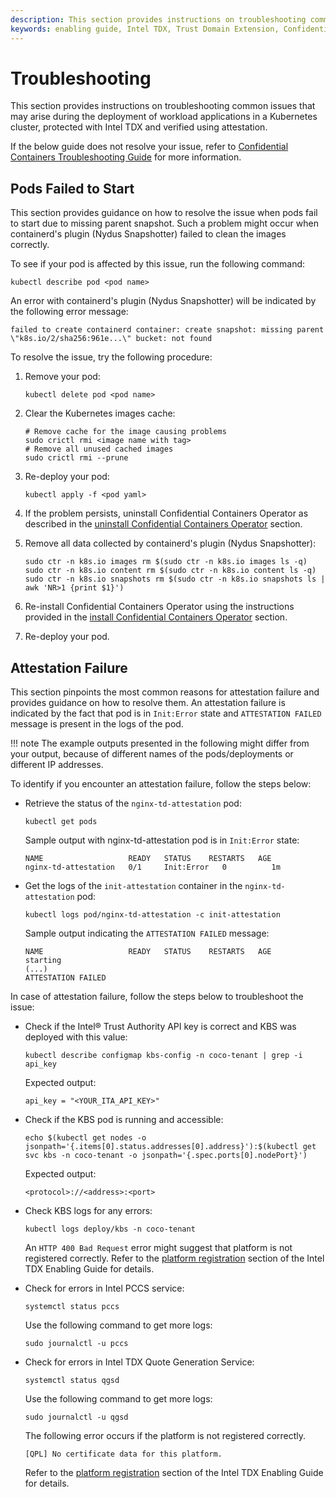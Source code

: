 ```yaml
---
description: This section provides instructions on troubleshooting common issues that may arise during the deployment of Intel TDX-protected, attested applications in a Kubernetes cluster.
keywords: enabling guide, Intel TDX, Trust Domain Extension, Confidential Computing, Confidential Containers, troubleshooting
---
```

<!---
Copyright (C) 2024 Intel Corporation
SPDX-License-Identifier: CC-BY-4.0
-->

# Troubleshooting

This section provides instructions on troubleshooting common issues that may arise during the deployment of workload applications in a Kubernetes cluster, protected with Intel TDX and verified using attestation.

If the below guide does not resolve your issue, refer to [Confidential Containers Troubleshooting Guide](https://confidentialcontainers.org/docs/troubleshooting/) for more information.


## Pods Failed to Start

This section provides guidance on how to resolve the issue when pods fail to start due to missing parent snapshot.
Such a problem might occur when containerd's plugin (Nydus Snapshotter) failed to clean the images correctly.

To see if your pod is affected by this issue, run the following command:

``` { .bash }
kubectl describe pod <pod name>
```

An error with containerd's plugin (Nydus Snapshotter) will be indicated by the following error message:

``` { .text }
failed to create containerd container: create snapshot: missing parent \"k8s.io/2/sha256:961e...\" bucket: not found
```

To resolve the issue, try the following procedure:

1. Remove your pod:

    ``` { .bash }
    kubectl delete pod <pod name>
    ```

2. Clear the Kubernetes images cache:

    ``` { .bash }
    # Remove cache for the image causing problems
    sudo crictl rmi <image name with tag>
    # Remove all unused cached images
    sudo crictl rmi --prune
    ```

3. Re-deploy your pod:

    ``` { .bash }
    kubectl apply -f <pod yaml>
    ```

4. If the problem persists, uninstall Confidential Containers Operator as described in the [uninstall Confidential Containers Operator](../02/infrastructure_setup.md#uninstall-confidential-containers-operator) section.
5. Remove all data collected by containerd's plugin (Nydus Snapshotter):

    ``` { .bash }
    sudo ctr -n k8s.io images rm $(sudo ctr -n k8s.io images ls -q)
    sudo ctr -n k8s.io content rm $(sudo ctr -n k8s.io content ls -q)
    sudo ctr -n k8s.io snapshots rm $(sudo ctr -n k8s.io snapshots ls | awk 'NR>1 {print $1}')
    ```

6. Re-install Confidential Containers Operator using the instructions provided in the [install Confidential Containers Operator](../02/infrastructure_setup.md#install-confidential-containers-operator) section.
7. Re-deploy your pod.


## Attestation Failure

This section pinpoints the most common reasons for attestation failure and provides guidance on how to resolve them.
An attestation failure is indicated by the fact that pod is in `Init:Error` state and `ATTESTATION FAILED` message is present in the logs of the pod.

!!! note
    The example outputs presented in the following might differ from your output, because of different names of the pods/deployments or different IP addresses.

To identify if you encounter an attestation failure, follow the steps below:

- Retrieve the status of the `nginx-td-attestation` pod:

    ``` { .bash }
    kubectl get pods
    ```

    Sample output with nginx-td-attestation pod is in `Init:Error` state:

    ``` { .text }
    NAME                   READY   STATUS    RESTARTS   AGE
    nginx-td-attestation   0/1     Init:Error   0          1m
    ```

- Get the logs of the `init-attestation` container in the `nginx-td-attestation` pod:

    ``` { .bash }
    kubectl logs pod/nginx-td-attestation -c init-attestation
    ```

    Sample output indicating the `ATTESTATION FAILED` message:

    ``` { .text }
    NAME                   READY   STATUS    RESTARTS   AGE
    starting
    (...)
    ATTESTATION FAILED
    ```

In case of attestation failure, follow the steps below to troubleshoot the issue:

- Check if the Intel® Trust Authority API key is correct and KBS was deployed with this value:

    ``` { .bash }
    kubectl describe configmap kbs-config -n coco-tenant | grep -i api_key
    ```

    Expected output:

    ``` { .text }
    api_key = "<YOUR_ITA_API_KEY>"
    ```

- Check if the KBS pod is running and accessible:

    ``` { .bash }
    echo $(kubectl get nodes -o jsonpath='{.items[0].status.addresses[0].address}'):$(kubectl get svc kbs -n coco-tenant -o jsonpath='{.spec.ports[0].nodePort}')
    ```

    Expected output:

    ``` { .text }
    <protocol>://<address>:<port>
    ```

- Check KBS logs for any errors:

    ``` { .bash }
    kubectl logs deploy/kbs -n coco-tenant
    ```

    An `HTTP 400 Bad Request` error might suggest that platform is not registered correctly.
    Refer to the [platform registration](../../../intel-tdx-enabling-guide/02/infrastructure_setup/#platform-registration) section of the Intel TDX Enabling Guide for details.

- Check for errors in Intel PCCS service:

    ``` { .bash }
    systemctl status pccs
    ```

    Use the following command to get more logs:

    ``` { .bash }
    sudo journalctl -u pccs
    ```

- Check for errors in Intel TDX Quote Generation Service:

    ``` { .bash }
    systemctl status qgsd
    ```

    Use the following command to get more logs:

    ``` { .bash }
    sudo journalctl -u qgsd
    ```

    The following error occurs if the platform is not registered correctly.

    ``` { .text }
    [QPL] No certificate data for this platform.
    ```

    Refer to the [platform registration](../../../intel-tdx-enabling-guide/02/infrastructure_setup/#platform-registration) section of the Intel TDX Enabling Guide for details.
